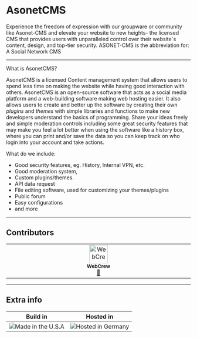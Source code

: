 # AsonetCMS
Experience the freedom of expression with our groupware or community like Asonet-CMS and elevate your website to new heights- the licensed CMS that provides users with unparalleled control over their website`s content, design, and top-tier security. ASONET-CMS is the abbreviation for: A Social Network CMS

***

What is AsonetCMS?

AsonetCMS is a licensed Content management system that allows users to spend less time on making the website while having good interaction with others. AsonetCMS is an open-source software that acts as a social media platform and a web-building software making web hosting easier. It also allows users to create and better up the software by creating their own _plugins_ and _themes_ with simple libraries and functions to make new developers understand the basics of programming. Share your ideas freely and simple moderation controls including some great security features that may make you feel a lot better when using the software like a history box, where you can print and/or save the data so you can keep track on who login into your account and take actions.

What do we include:
* Good security features, eg. History, Internal VPN, etc.
* Good moderation system,
* Custom plugins/themes.
* API data request
* File editing software, used for customizing your themes/plugins
* Public forum
* Easy configurations
* and more

***

## Contributors

<!-- ALL-CONTRIBUTORS-LIST:START - Do not remove or modify this section -->
<!-- prettier-ignore-start -->
<!-- markdownlint-disable -->
<table id="contributeTable">
  <tbody>
    <tr>
      <td align="center" valign="top" width="14.28%"><a href="https://webcrew.github.io"><img src="https://avatars.githubusercontent.com/u/12986067?v=4?s=50" width="50px;" alt="WebCrew"/><br /><sub><b>WebCrew</b></sub></a><br /><a href="#doc-WebCrew" title="Documentation">📖</a></td>
    </tr>
  </tbody>
</table>

<!-- markdownlint-restore -->
<!-- prettier-ignore-end -->

<!-- ALL-CONTRIBUTORS-LIST:END -->

***

## Extra info
<table class="table">
  <thead>
    <tr>
      <th>Build in</th>
      <th>Hosted in</th>
    </tr>
  </thead>
  <tbody>
    <tr style="background-color:#fff;">
      <td><img src="https://cdn-icons-png.flaticon.com/512/4692/4692307.png" title="Made in the U.S.A"/></td>
      <td><img src="https://cdn-icons-png.flaticon.com/512/8617/8617292.png" title="Hosted in Germany"/></td>
    </tr>
  </tbody>
</table>
